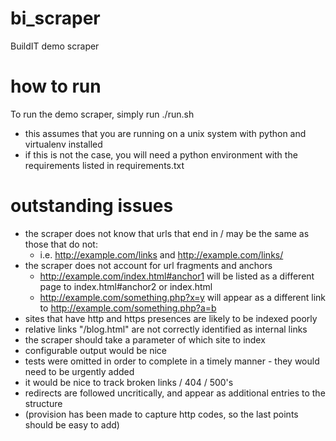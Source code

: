 # bi_scraper
BuildIT demo scraper

# how to run
To run the demo scraper, simply run ./run.sh

 - this assumes that you are running on a unix system with python and virtualenv installed
 - if this is not the case, you will need a python environment with the requirements listed in requirements.txt

# outstanding issues
 - the scraper does not know that urls that end in / may be the same as those that do not:
   - i.e. http://example.com/links and http://example.com/links/
 - the scraper does not account for url fragments and anchors
   - http://example.com/index.html#anchor1 will be listed as a different page to index.html#anchor2 or index.html
   - http://example.com/something.php?x=y will appear as a different link to http://example.com/something.php?a=b
 - sites that have http and https presences are likely to be indexed poorly
 - relative links "/blog.html" are not correctly identified as internal links
 - the scraper should take a parameter of which site to index
 - configurable output would be nice
 - tests were omitted in order to complete in a timely manner - they would need to be urgently added
 - it would be nice to track broken links / 404 / 500's
 - redirects are followed uncritically, and appear as additional entries to the structure
 - (provision has been made to capture http codes, so the last points should be easy to add)

